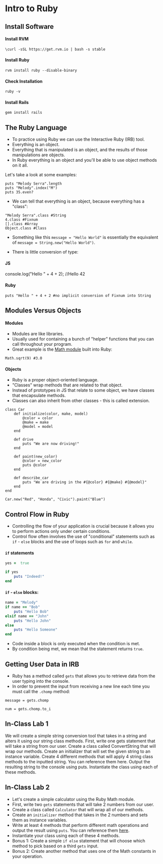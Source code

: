 # Intro to Ruby

## Install Software

#### Install RVM

`\curl -sSL https://get.rvm.io | bash -s stable`

#### Install Ruby

`rvm install ruby --disable-binary`

#### Check Installation

`ruby -v`

#### Install Rails

`gem install rails`

## The Ruby Language

- To practice using Ruby we can use the Interactive Ruby (IRB) tool.
- Everything is an object.
- Everything that is manipulated is an object, and the results of those manipulations are objects.
- In Ruby everything is an object and you'll be able to use object methods on it all.

Let's take a look at some examples:

```
puts "Melody Serra".length
puts "Melody".index("M")
puts 35.even?
```

- We can tell that everything is an object, because everything has a "class":

```
"Melody Serra".class #String
4.class #Fixnum
[].class #Array
Object.class #Class
```

- Something like this `message = "Hello World"` is essentially the equivalent of `message = String.new("Hello World")`.

- There is little conversion of type:

#### JS

console.log("Hello " + 4 + 2); //Hello 42

#### Ruby
```
puts "Hello " + 4 + 2 #no implicit conversion of Fixnum into String
```

## Modules Versus Objects

#### Modules
- Modules are like libraries.
- Usually used for containing a bunch of "helper" functions that you can call throughout your program.
- Great example is the [Math module](http://www.ruby-doc.org/core-2.1.4/Math.html) built into Ruby:

```
Math.sqrt(9) #3.0
```

#### Objects
- Ruby is a proper object-oriented language.
- "Classes" wrap methods that are related to that object.
- Instead of prototypes in JS that relate to some object, we have classes that encapsulate methods.
- Classes can also inherit from other classes - this is called extension.

```
class Car
	def initialize(color, make, model)
		@color = color
		@make = make
		@model = model
	end

	def drive
		puts "We are now driving!"
	end

	def paint(new_color)
		@color = new_color
		puts @color
	end

	def describe_car
		puts "We are driving in the #{@color} #{@make} #{@model}"
	end
end

Car.new("Red", "Honda", "Civic").paint("Blue")
```

## Control Flow in Ruby
- Controlling the flow of your application is crucial because it allows you to perform actions only under certain conditions.
- Control flow often involves the use of "conditional" statements such as `if` - `else` blocks and the use of loops such as `for` and `while`.

#### `if` statements

```ruby
yes =  true

if yes
	puts "Indeed!"
end
```

#### `if` - `else` blocks:

```ruby
name = "Melody"
if name == "Bob"
	puts "Hello Bob"
elsif name == "John"
	puts "Hello John"
else
	puts "Hello Someone"
end
```

- Code inside a block is only executed when the condition is met.
- By condition being met, we mean that the statement returns `true`.

## Getting User Data in IRB
- Ruby has a method called `gets` that allows you to retrieve data from the user typing into the console.
- In order to prevent the input from receiving a new line each time you must call the `.chomp` method:

```
message = gets.chomp

num = gets.chomp.to_i
```
## In-Class Lab 1

We will create a simple string conversion tool that takes in a string and alters it using our string class methods.
First, write one gets statement that will take a string from our user.
Create a class called ConvertString that will wrap our methods.
Create an initializer that will set the given string to an instance variable.
Create 4 different methods that will apply 4 string class methods to the inputted string. You can reference them here.
Output the resulting string to the console using puts.
Instantiate the class using each of these methods.

## In-Class Lab 2
- Let's create a simple calculator using the Ruby Math module.
- First, write two `gets` statements that will take 2 numbers from our user.
- Create a class called `Calculator` that will wrap all of our methods.
- Create an `initializer` method that takes in the 2 numbers and sets them as instance variables.
- Write at least 4 methods that perform different math operations and output the result using `puts`. You can reference them [here](http://www.ruby-doc.org/core-2.1.4/Math.html).
- Instantiate your class using each of these 4 methods.
- Bonus 1: Create a simple `if else` statement that will choose which method to pick based on a third `gets` input.
- Bonus 2: Create another method that uses one of the Math constants in your operation.
